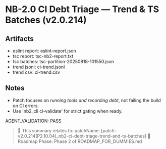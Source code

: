 # NB-2.0 CI Debt Triage — Trend & TS Batches (v2.0.214)

## Artifacts
- eslint report: eslint-report.json
- tsc report:   tsc-nb2-report.txt
- tsc batches:  tsc-partition-20250818-101550.json
- trend jsonl:  ci-trend.jsonl
- trend csv:    ci-trend.csv

## Notes
- Patch focuses on *running tools and recording debt*, not failing the build on CI errors.
- Use 'nb2_cli ci-validate' for strict gating when ready.

AGENT_VALIDATION: PASS

> 🔗 This summary relates to: patchName: [patch-v2.0.214(P2.10.04)_nb2-ci-debt-triage-trend-and-ts-batches]
> 📍 Roadmap Phase: Phase 2 of ROADMAP_FOR_DUMMIES.md
